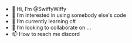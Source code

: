 - 👋 Hi, I’m @SwiffyWiffy
- 👀 I’m interested in using somebody else's code
- 🌱 I’m currently learning c#
- 💞️ I’m looking to collaborate on ...
- 📫 How to reach me discord

<!---
SwiffyWiffy/SwiffyWiffy is a ✨ special ✨ repository because its `README.md` (this file) appears on your GitHub profile.
You can click the Preview link to take a look at your changes.
--->
